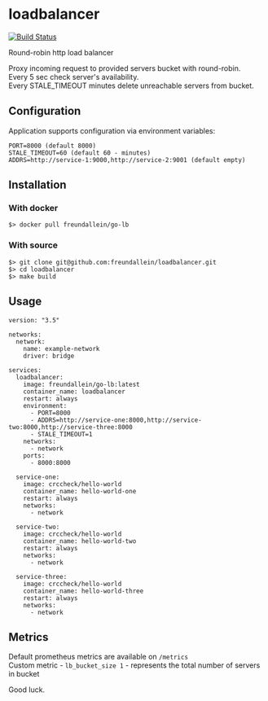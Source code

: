 # loadbalancer
[![Build Status](https://travis-ci.org/freundallein/loadbalancer.svg?branch=master)](https://travis-ci.org/freundallein/loadbalancer)  

Round-robin http load balancer

Proxy incoming request to provided servers bucket with round-robin.  
Every 5 sec check server's availability.  
Every STALE_TIMEOUT minutes delete unreachable servers from bucket.


## Configuration
Application supports configuration via environment variables:
```
PORT=8000 (default 8000)
STALE_TIMEOUT=60 (default 60 - minutes)
ADDRS=http://service-1:9000,http://service-2:9001 (default empty)
```
## Installation
### With docker  
```
$> docker pull freundallein/go-lb
```
### With source
```
$> git clone git@github.com:freundallein/loadbalancer.git
$> cd loadbalancer
$> make build
```

## Usage

```
version: "3.5"

networks:
  network:
    name: example-network
    driver: bridge

services:
  loadbalancer:
    image: freundallein/go-lb:latest
    container_name: loadbalancer
    restart: always
    environment: 
      - PORT=8000
      - ADDRS=http://service-one:8000,http://service-two:8000,http://service-three:8000
      - STALE_TIMEOUT=1
    networks: 
      - network
    ports:
      - 8000:8000

  service-one:
    image: crccheck/hello-world
    container_name: hello-world-one
    restart: always
    networks: 
      - network

  service-two:
    image: crccheck/hello-world
    container_name: hello-world-two
    restart: always
    networks: 
      - network

  service-three:
    image: crccheck/hello-world
    container_name: hello-world-three
    restart: always
    networks: 
      - network

```
## Metrics
Default prometheus metrics are available on `/metrics`  
Custom metric - `lb_bucket_size 1` - represents the total number of servers in bucket

Good luck.